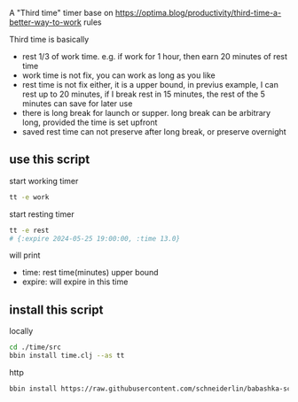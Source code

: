 A "Third time" timer base on https://optima.blog/productivity/third-time-a-better-way-to-work rules

Third time is basically
- rest 1/3 of work time. e.g. if work for 1 hour, then earn 20 minutes of rest time
- work time is not fix, you can work as long as you like
- rest time is not fix either, it is a upper bound, in previus example, I can rest up to 20 minutes, if I break rest in 15 minutes, the rest of the 5 minutes can save for later use
- there is long break for launch or supper. long break can be arbitrary long, provided the time is set upfront
- saved rest time can not preserve after long break, or preserve overnight

## use this script

start working timer
```sh
tt -e work
```

start resting timer
```sh
tt -e rest
# {:expire 2024-05-25 19:00:00, :time 13.0}
```
will print
- time: rest time(minutes) upper bound
- expire: will expire in this time


## install this script

locally 
```sh
cd ./time/src
bbin install time.clj --as tt
```

http
```sh
bbin install https://raw.githubusercontent.com/schneiderlin/babashka-scripts/master/time/src/time.clj --as tt
```